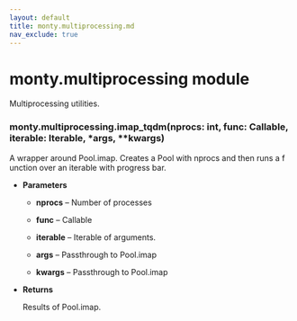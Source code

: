 ```yaml
---
layout: default
title: monty.multiprocessing.md
nav_exclude: true
---
```


# monty.multiprocessing module

Multiprocessing utilities.


### monty.multiprocessing.imap_tqdm(nprocs: int, func: Callable, iterable: Iterable, \*args, \*\*kwargs)
A wrapper around Pool.imap. Creates a Pool with nprocs and then runs a f
unction over an iterable with progress bar.


* **Parameters**


    * **nprocs** – Number of processes


    * **func** – Callable


    * **iterable** – Iterable of arguments.


    * **args** – Passthrough to Pool.imap


    * **kwargs** – Passthrough to Pool.imap



* **Returns**

    Results of Pool.imap.